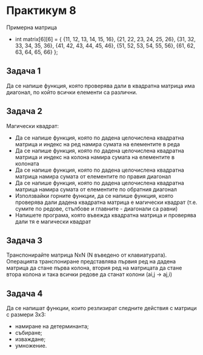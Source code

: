 # Практикум 8

Примерна матрица 
- int matrix[6][6] = {
	{11, 12, 13, 14, 15, 16}, 
	{21, 22, 23, 24, 25, 26}, 
	{31, 32, 33, 34, 35, 36}, 
	{41, 42, 43, 44, 45, 46}, 
	{51, 52, 53, 54, 55, 56}, 
	{61, 62, 63, 64, 65, 66}
};

## Задача 1

Да се напише функция, която проверява дали в квадратна матрица има диагонал, по който всички елементи са различни.

## Задача 2

Магически квадрат:

- Да се напише функция, която по дадена целочислена квадратна матрица и индекс на ред намира сумата на елементите в реда
- Да се напише функция, която по дадена целочислена квадратна матрица и индекс на колона намира сумата на елементите в колоната
- Да се напише функция, която по дадена целочислена квадратна матрица намира сумата от елементите по правия диагонал
- Да се напише функция, която по дадена целочислена квадратна матрица намира сумата от елементите по обратния диагонал
- Използвайки горните функции, да се напише функция, която проверява дали дадена квадратна матрица е магически квадрат (т.е. сумите по редове, стълбове и главните - диагонали са равни)
- Напишете програма, която въвежда квадратна матрица и проверява дали тя е магически квадрат

## Задача 3

Транспонирайте матрица NxN (N въведено от клавиатурата). Операцията транспониране представлява първия ред на дадена матрица да стане първа колона, втория ред на матрицата да стане втора колона и така всички редове да станат колони (ai,j -> aj,i)

## Задача 4

Да се напишат функции, които резлизират следните действия с матрици с размери 3x3:
- намиране на детерминанта;
- събиране;
- изваждане;
- умножение.
